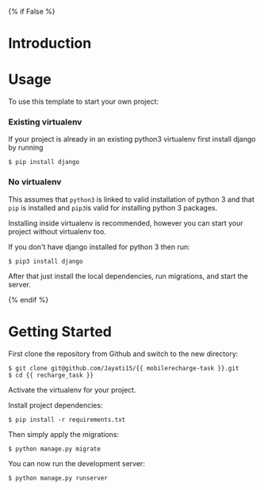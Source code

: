 {% if False %}

# Introduction


# Usage

To use this template to start your own project:

### Existing virtualenv

If your project is already in an existing python3 virtualenv first install django by running

    $ pip install django

      
### No virtualenv

This assumes that `python3` is linked to valid installation of python 3 and that `pip` is installed and `pip3`is valid
for installing python 3 packages.

Installing inside virtualenv is recommended, however you can start your project without virtualenv too.

If you don't have django installed for python 3 then run:

    $ pip3 install django
    
      
      
After that just install the local dependencies, run migrations, and start the server.

{% endif %}


# Getting Started

First clone the repository from Github and switch to the new directory:

    $ git clone git@github.com/Jayati15/{{ mobilerecharge-task }}.git
    $ cd {{ recharge_task }}
    
Activate the virtualenv for your project.
    
Install project dependencies:

    $ pip install -r requirements.txt
    
    
Then simply apply the migrations:

    $ python manage.py migrate
    

You can now run the development server:

    $ python manage.py runserver
